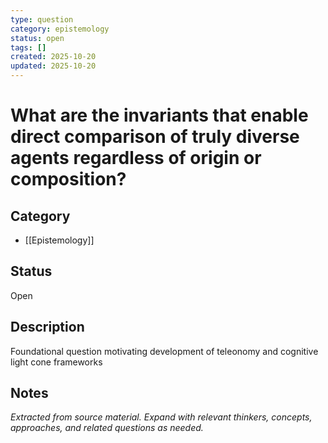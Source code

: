 ```yaml
---
type: question
category: epistemology
status: open
tags: []
created: 2025-10-20
updated: 2025-10-20
---
```


# What are the invariants that enable direct comparison of truly diverse agents regardless of origin or composition?

## Category

- [[Epistemology]]

## Status

Open

## Description

Foundational question motivating development of teleonomy and cognitive light cone frameworks

## Notes

*Extracted from source material. Expand with relevant thinkers, concepts, approaches, and related questions as needed.*
